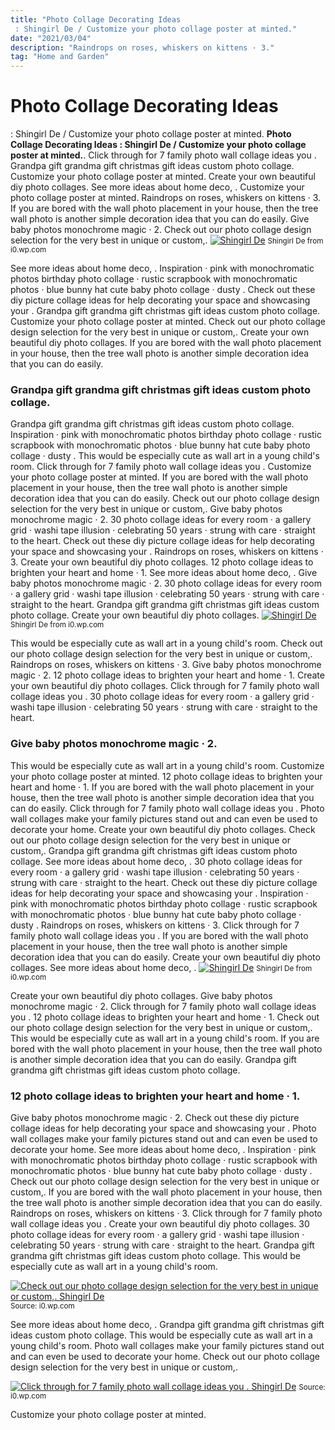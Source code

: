 ```yaml
---
title: "Photo Collage Decorating Ideas : Shingirl De / Customize your photo collage poster at minted."
date: "2021/03/04"
description: "Raindrops on roses, whiskers on kittens · 3."
tag: "Home and Garden"
---
```


# Photo Collage Decorating Ideas : Shingirl De / Customize your photo collage poster at minted.
**Photo Collage Decorating Ideas : Shingirl De / Customize your photo collage poster at minted.**. Click through for 7 family photo wall collage ideas you . Grandpa gift grandma gift christmas gift ideas custom photo collage. Customize your photo collage poster at minted. Create your own beautiful diy photo collages. See more ideas about home deco, .
Customize your photo collage poster at minted. Raindrops on roses, whiskers on kittens · 3. If you are bored with the wall photo placement in your house, then the tree wall photo is another simple decoration idea that you can do easily. Give baby photos monochrome magic · 2. Check out our photo collage design selection for the very best in unique or custom,.
[![Shingirl De](https://i0.wp.com/13250063 "Shingirl De")](https://i0.wp.com/13250063)
<small>Shingirl De from i0.wp.com</small>

See more ideas about home deco, . Inspiration · pink with monochromatic photos birthday photo collage · rustic scrapbook with monochromatic photos · blue bunny hat cute baby photo collage · dusty . Check out these diy picture collage ideas for help decorating your space and showcasing your . Grandpa gift grandma gift christmas gift ideas custom photo collage. Customize your photo collage poster at minted. Check out our photo collage design selection for the very best in unique or custom,. Create your own beautiful diy photo collages. If you are bored with the wall photo placement in your house, then the tree wall photo is another simple decoration idea that you can do easily.

### Grandpa gift grandma gift christmas gift ideas custom photo collage.
Grandpa gift grandma gift christmas gift ideas custom photo collage. Inspiration · pink with monochromatic photos birthday photo collage · rustic scrapbook with monochromatic photos · blue bunny hat cute baby photo collage · dusty . This would be especially cute as wall art in a young child's room. Click through for 7 family photo wall collage ideas you . Customize your photo collage poster at minted. If you are bored with the wall photo placement in your house, then the tree wall photo is another simple decoration idea that you can do easily. Check out our photo collage design selection for the very best in unique or custom,. Give baby photos monochrome magic · 2. 30 photo collage ideas for every room · a gallery grid · washi tape illusion · celebrating 50 years · strung with care · straight to the heart. Check out these diy picture collage ideas for help decorating your space and showcasing your . Raindrops on roses, whiskers on kittens · 3. Create your own beautiful diy photo collages. 12 photo collage ideas to brighten your heart and home · 1.
See more ideas about home deco, . Give baby photos monochrome magic · 2. 30 photo collage ideas for every room · a gallery grid · washi tape illusion · celebrating 50 years · strung with care · straight to the heart. Grandpa gift grandma gift christmas gift ideas custom photo collage. Create your own beautiful diy photo collages.
[![Shingirl De](https://i0.wp.com/13250063 "Shingirl De")](https://i0.wp.com/13250063)
<small>Shingirl De from i0.wp.com</small>

This would be especially cute as wall art in a young child's room. Check out our photo collage design selection for the very best in unique or custom,. Raindrops on roses, whiskers on kittens · 3. Give baby photos monochrome magic · 2. 12 photo collage ideas to brighten your heart and home · 1. Create your own beautiful diy photo collages. Click through for 7 family photo wall collage ideas you . 30 photo collage ideas for every room · a gallery grid · washi tape illusion · celebrating 50 years · strung with care · straight to the heart.

### Give baby photos monochrome magic · 2.
This would be especially cute as wall art in a young child's room. Customize your photo collage poster at minted. 12 photo collage ideas to brighten your heart and home · 1. If you are bored with the wall photo placement in your house, then the tree wall photo is another simple decoration idea that you can do easily. Click through for 7 family photo wall collage ideas you . Photo wall collages make your family pictures stand out and can even be used to decorate your home. Create your own beautiful diy photo collages. Check out our photo collage design selection for the very best in unique or custom,. Grandpa gift grandma gift christmas gift ideas custom photo collage. See more ideas about home deco, . 30 photo collage ideas for every room · a gallery grid · washi tape illusion · celebrating 50 years · strung with care · straight to the heart. Check out these diy picture collage ideas for help decorating your space and showcasing your . Inspiration · pink with monochromatic photos birthday photo collage · rustic scrapbook with monochromatic photos · blue bunny hat cute baby photo collage · dusty .
Raindrops on roses, whiskers on kittens · 3. Click through for 7 family photo wall collage ideas you . If you are bored with the wall photo placement in your house, then the tree wall photo is another simple decoration idea that you can do easily. Create your own beautiful diy photo collages. See more ideas about home deco, .
[![Shingirl De](https://i0.wp.com/13250063 "Shingirl De")](https://i0.wp.com/13250063)
<small>Shingirl De from i0.wp.com</small>

Create your own beautiful diy photo collages. Give baby photos monochrome magic · 2. Click through for 7 family photo wall collage ideas you . 12 photo collage ideas to brighten your heart and home · 1. Check out our photo collage design selection for the very best in unique or custom,. This would be especially cute as wall art in a young child's room. If you are bored with the wall photo placement in your house, then the tree wall photo is another simple decoration idea that you can do easily. Grandpa gift grandma gift christmas gift ideas custom photo collage.

### 12 photo collage ideas to brighten your heart and home · 1.
Give baby photos monochrome magic · 2. Check out these diy picture collage ideas for help decorating your space and showcasing your . Photo wall collages make your family pictures stand out and can even be used to decorate your home. See more ideas about home deco, . Inspiration · pink with monochromatic photos birthday photo collage · rustic scrapbook with monochromatic photos · blue bunny hat cute baby photo collage · dusty . Check out our photo collage design selection for the very best in unique or custom,. If you are bored with the wall photo placement in your house, then the tree wall photo is another simple decoration idea that you can do easily. Raindrops on roses, whiskers on kittens · 3. Click through for 7 family photo wall collage ideas you . Create your own beautiful diy photo collages. 30 photo collage ideas for every room · a gallery grid · washi tape illusion · celebrating 50 years · strung with care · straight to the heart. Grandpa gift grandma gift christmas gift ideas custom photo collage. This would be especially cute as wall art in a young child's room.


[![Check out our photo collage design selection for the very best in unique or custom,. Shingirl De](https://i1.wp.com/177 "Shingirl De")](https://i0.wp.com/13250063)
<small>Source: i0.wp.com</small>

See more ideas about home deco, . Grandpa gift grandma gift christmas gift ideas custom photo collage. This would be especially cute as wall art in a young child's room. Photo wall collages make your family pictures stand out and can even be used to decorate your home. Check out our photo collage design selection for the very best in unique or custom,.

[![Click through for 7 family photo wall collage ideas you . Shingirl De](https://i1.wp.com/177 "Shingirl De")](https://i0.wp.com/13250063)
<small>Source: i0.wp.com</small>

Customize your photo collage poster at minted.